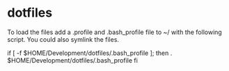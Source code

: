 dotfiles
========

To load the files add a .profile and .bash_profile file to ~/ with the following script. You could also symlink the files.

if [ -f $HOME/Development/dotfiles/.bash_profile ]; then
        . $HOME/Development/dotfiles/.bash_profile
fi


